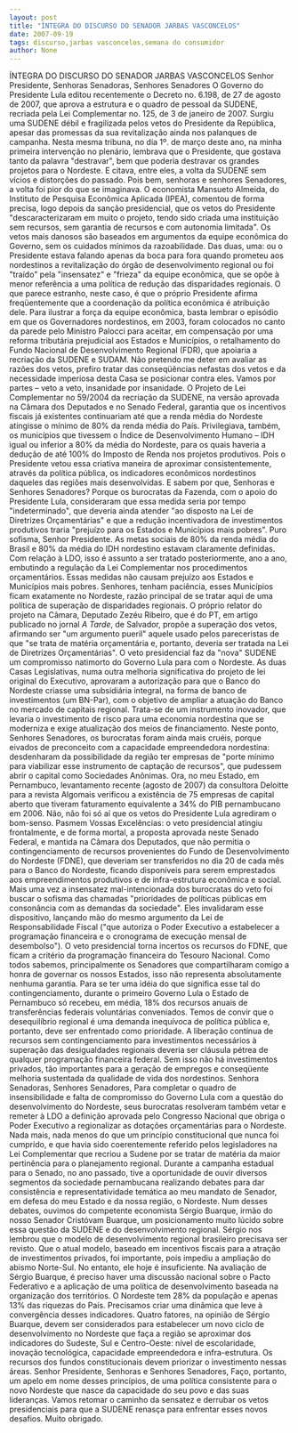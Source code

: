 ```yaml
---
layout: post
title: "ÍNTEGRA DO DISCURSO DO SENADOR JARBAS VASCONCELOS"
date: 2007-09-19
tags: discurso,jarbas vasconcelos,semana do consumidor
author: None
---
```


&Iacute;NTEGRA DO DISCURSO DO SENADOR JARBAS VASCONCELOS
Senhor Presidente,
Senhoras Senadoras,
Senhores Senadores
O Governo do Presidente Lula editou recentemente o Decreto no. 6.198, de 27 de agosto de 2007, que aprova a estrutura e o quadro de pessoal da SUDENE, recriada pela Lei Complementar no. 125, de 3 de janeiro de 2007.
Surgiu uma SUDENE d&eacute;bil e fragilizada pelos vetos do Presidente da Rep&uacute;blica, apesar das promessas da sua revitaliza&ccedil;&atilde;o ainda nos palanques de campanha.
Nesta mesma tribuna, no dia 1&ordm;. de mar&ccedil;o deste ano, na minha primeira interven&ccedil;&atilde;o no plen&aacute;rio, lembrava que o Presidente, que gostava tanto da palavra &quot;destravar&quot;, bem que poderia destravar os grandes projetos para o Nordeste. E citava, entre eles, a volta da SUDENE sem v&iacute;cios e distor&ccedil;&otilde;es do passado. Pois bem, senhoras e senhores Senadores, a volta foi pior do que se imaginava.
O economista Mansueto Almeida, do Instituto de Pesquisa Econ&ocirc;mica Aplicada (IPEA), comentou de forma precisa, logo depois da san&ccedil;&atilde;o presidencial, que os vetos do Presidente &quot;descaracterizaram em muito o projeto, tendo sido criada uma institui&ccedil;&atilde;o sem recursos, sem garantia de recursos e com autonomia limitada&quot;.
Os vetos mais danosos s&atilde;o baseados em argumentos da equipe econ&ocirc;mica do Governo, sem os cuidados m&iacute;nimos da razoabilidade. 
Das duas, uma: ou o Presidente estava falando apenas da boca para fora quando prometeu aos nordestinos a revitaliza&ccedil;&atilde;o do &oacute;rg&atilde;o de desenvolvimento regional ou foi &quot;tra&iacute;do&quot; pela &quot;insensatez&quot; e &quot;frieza&quot; da equipe econ&ocirc;mica, que se op&otilde;e &agrave; menor refer&ecirc;ncia a uma pol&iacute;tica de redu&ccedil;&atilde;o das disparidades regionais. O que parece estranho, neste caso, &eacute; que o pr&oacute;prio Presidente afirma freq&uuml;entemente que a coordena&ccedil;&atilde;o da pol&iacute;tica econ&ocirc;mica &eacute; atribui&ccedil;&atilde;o dele. Para ilustrar a for&ccedil;a da equipe econ&ocirc;mica, basta lembrar o epis&oacute;dio em que os Governadores nordestinos, em 2003, foram colocados no canto da parede pelo Ministro Palocci para aceitar, em compensa&ccedil;&atilde;o por uma reforma tribut&aacute;ria prejudicial aos Estados e Munic&iacute;pios, o retalhamento do Fundo Nacional de Desenvolvimento Regional (FDR), que apoiaria a recria&ccedil;&atilde;o da SUDENE e SUDAM.
N&atilde;o pretendo me deter em avaliar as raz&otilde;es dos vetos, prefiro tratar das conseq&uuml;&ecirc;ncias nefastas dos vetos e da necessidade imperiosa desta Casa se posicionar contra eles.
Vamos por partes &ndash; veto a veto, insanidade por insanidade.
O Projeto de Lei Complementar no 59/2004 da recria&ccedil;&atilde;o da SUDENE, na vers&atilde;o aprovada na C&acirc;mara dos Deputados e no Senado Federal, garantia que os incentivos fiscais j&aacute; existentes continuariam at&eacute; que a renda m&eacute;dia do
Nordeste atingisse o m&iacute;nimo de 80% da renda m&eacute;dia do Pa&iacute;s. Privilegiava, tamb&eacute;m, os munic&iacute;pios que tivessem o &Iacute;ndice de Desenvolvimento Humano &ndash; IDH igual ou inferior a 80% da m&eacute;dia do Nordeste, para os quais haveria a dedu&ccedil;&atilde;o de at&eacute; 100% do Imposto de Renda nos projetos produtivos. Pois o Presidente vetou essa criativa maneira de aproximar consistentemente, atrav&eacute;s da pol&iacute;tica p&uacute;blica, os indicadores econ&ocirc;micos nordestinos daqueles das regi&otilde;es mais desenvolvidas.
E sabem por que, Senhoras e Senhores Senadores? Porque os burocratas da Fazenda, com o apoio do Presidente Lula, consideraram que essa medida seria por tempo &quot;indeterminado&quot;, que deveria ainda atender &quot;ao disposto na Lei de Diretrizes Or&ccedil;ament&aacute;rias&quot; e que a redu&ccedil;&atilde;o incentivadora de investimentos produtivos traria &quot;preju&iacute;zo para os Estados e Munic&iacute;pios mais pobres&quot;.
Puro sofisma, Senhor Presidente. As metas sociais de 80% da renda m&eacute;dia do Brasil e 80% da m&eacute;dia do IDH nordestino estavam claramente definidas. Com rela&ccedil;&atilde;o &agrave; LDO, isso &eacute; assunto a ser tratado posteriormente, ano a ano, embutindo a regula&ccedil;&atilde;o da Lei Complementar nos procedimentos or&ccedil;ament&aacute;rios. Essas medidas n&atilde;o causam preju&iacute;zo aos Estados e Munic&iacute;pios mais pobres. Senhores, tenham paci&ecirc;ncia, esses Munic&iacute;pios ficam exatamente no Nordeste, raz&atilde;o principal de se tratar aqui de uma pol&iacute;tica de supera&ccedil;&atilde;o de disparidades regionais.
O pr&oacute;prio relator do projeto na C&acirc;mara, Deputado Zez&eacute;u Ribeiro, que &eacute; do PT, em artigo publicado no jornal *A Tarde*, de Salvador, prop&otilde;e a supera&ccedil;&atilde;o dos vetos, afirmando ser &quot;um argumento pueril&quot; aquele usado pelos pareceristas de que &quot;se trata de mat&eacute;ria or&ccedil;ament&aacute;ria e, portanto, deveria ser tratada na Lei de Diretrizes Or&ccedil;ament&aacute;rias&quot;.
O veto presidencial faz da &quot;nova&quot; SUDENE um compromisso natimorto do Governo Lula para com o Nordeste. As duas Casas Legislativas, numa outra melhoria significativa do projeto de lei original do Executivo, aprovaram a autoriza&ccedil;&atilde;o para que o Banco do Nordeste criasse uma subsidi&aacute;ria integral, na forma de banco de investimentos (um BN-Par), com o objetivo de ampliar a atua&ccedil;&atilde;o do Banco no mercado de capitais regional. Trata-se de um instrumento inovador, que levaria o investimento de risco para uma economia nordestina que se moderniza e exige atualiza&ccedil;&atilde;o dos meios de financiamento.
Neste ponto, Senhores Senadores, os burocratas foram ainda mais cru&eacute;is, porque eivados de preconceito com a capacidade empreendedora nordestina: desdenharam da possibilidade da regi&atilde;o ter empresas de &quot;porte m&iacute;nimo para viabilizar esse instrumento de capta&ccedil;&atilde;o de recursos&quot;, que pudessem abrir o capital como Sociedades An&ocirc;nimas.
Ora, no meu Estado, em Pernambuco, levantamento recente (agosto de 2007) da consultora Deloitte para a revista Algomais verificou a exist&ecirc;ncia de 75 empresas de capital aberto que tiveram faturamento equivalente a 34% do PIB pernambucano em 2006.
N&atilde;o, n&atilde;o foi s&oacute; a&iacute; que os vetos do Presidente Lula agrediram o bom-senso. Pasmem Vossas Excel&ecirc;ncias: o veto presidencial atingiu frontalmente, e de forma mortal, a proposta aprovada neste Senado Federal, e mantida na C&acirc;mara dos Deputados, que n&atilde;o permitia o contingenciamento de recursos provenientes do Fundo de Desenvolvimento do Nordeste (FDNE), que deveriam ser transferidos no dia 20 de cada m&ecirc;s para o Banco do Nordeste, ficando dispon&iacute;veis para serem emprestados aos empreendimentos produtivos e de infra-estrutura econ&ocirc;mica e social.
Mais uma vez a insensatez mal-intencionada dos burocratas do veto foi buscar o sofisma das chamadas &quot;prioridades de pol&iacute;ticas p&uacute;blicas em conson&acirc;ncia com as demandas da sociedade&quot;. Eles invalidaram esse dispositivo, lan&ccedil;ando m&atilde;o do mesmo argumento da Lei de Responsabilidade Fiscal (&quot;que autoriza o Poder Executivo a estabelecer a programa&ccedil;&atilde;o financeira e o cronograma de execu&ccedil;&atilde;o mensal de desembolso&quot;).
O veto presidencial torna incertos os recursos do FDNE, que ficam a crit&eacute;rio da programa&ccedil;&atilde;o financeira do Tesouro Nacional. Como todos sabemos, principalmente os Senadores que compartilharam comigo a honra de governar os nossos Estados, isso n&atilde;o representa absolutamente nenhuma garantia. Para se ter uma id&eacute;ia do que significa esse tal do contingenciamento, durante o primeiro Governo Lula o Estado de Pernambuco s&oacute; recebeu, em m&eacute;dia, 18% dos recursos anuais de transfer&ecirc;ncias federais volunt&aacute;rias conveniados.
Temos de convir que o desequil&iacute;brio regional &eacute; uma demanda inequ&iacute;voca de pol&iacute;tica p&uacute;blica e, portanto, deve ser enfrentado como prioridade. A libera&ccedil;&atilde;o cont&iacute;nua de recursos sem contingenciamento para investimentos necess&aacute;rios &agrave; supera&ccedil;&atilde;o das desigualdades regionais deveria ser cl&aacute;usula p&eacute;trea de qualquer programa&ccedil;&atilde;o financeira federal. Sem isso n&atilde;o h&aacute; investimentos privados, t&atilde;o importantes para a gera&ccedil;&atilde;o de empregos e conseq&uuml;ente melhoria sustentada da qualidade de vida dos nordestinos.
Senhora Senadoras, Senhores Senadores,
Para completar o quadro de insensibilidade e falta de compromisso do Governo
Lula com a quest&atilde;o do desenvolvimento do Nordeste, seus burocratas resolveram tamb&eacute;m vetar e remeter &agrave; LDO a defini&ccedil;&atilde;o aprovada pelo Congresso Nacional que obriga o Poder Executivo a regionalizar as dota&ccedil;&otilde;es or&ccedil;ament&aacute;rias para o Nordeste. Nada mais, nada menos do que um princ&iacute;pio constitucional que nunca foi cumprido, e que havia sido coerentemente referido pelos legisladores na Lei Complementar que recriou a Sudene por se tratar de mat&eacute;ria da maior pertin&ecirc;ncia para o planejamento regional.
Durante a campanha estadual para o Senado, no ano passado, tive a oportunidade de ouvir diversos segmentos da sociedade pernambucana realizando debates para dar consist&ecirc;ncia e representatividade tem&aacute;tica ao meu mandato de Senador, em defesa do meu Estado e da nossa regi&atilde;o, o Nordeste. Num desses debates, ouvimos do competente economista S&eacute;rgio Buarque, irm&atilde;o do nosso Senador Crist&oacute;vam Buarque, um posicionamento muito l&uacute;cido sobre essa quest&atilde;o da SUDENE e do desenvolvimento regional. S&eacute;rgio nos lembrou que o modelo de desenvolvimento regional brasileiro precisava ser revisto. Que o atual modelo, baseado em incentivos fiscais para a atra&ccedil;&atilde;o de investimentos privados, foi importante, pois impediu a amplia&ccedil;&atilde;o do abismo Norte-Sul. No entanto, ele hoje &eacute; insuficiente.
Na avalia&ccedil;&atilde;o de S&eacute;rgio Buarque, &eacute; preciso haver uma discuss&atilde;o nacional sobre o Pacto Federativo e a aplica&ccedil;&atilde;o de uma pol&iacute;tica de desenvolvimento baseada na organiza&ccedil;&atilde;o dos territ&oacute;rios. O Nordeste tem 28% da popula&ccedil;&atilde;o e apenas 13% das riquezas do Pa&iacute;s. Precisamos criar uma din&acirc;mica que leve &agrave; converg&ecirc;ncia desses indicadores. Quatro fatores, na opini&atilde;o de S&eacute;rgio Buarque, devem ser considerados para estabelecer um novo ciclo de desenvolvimento no Nordeste que fa&ccedil;a a regi&atilde;o se aproximar dos indicadores do Sudeste, Sul e Centro-Oeste: n&iacute;vel de escolaridade, inova&ccedil;&atilde;o tecnol&oacute;gica, capacidade empreendedora e infra-estrutura. Os recursos dos fundos constitucionais devem priorizar o investimento nessas &aacute;reas.
Senhor Presidente, Senhoras e Senhores Senadores, 
Fa&ccedil;o, portanto, um apelo em nome desses princ&iacute;pios, de uma pol&iacute;tica consistente para o novo Nordeste que nasce da capacidade do seu povo e das suas lideran&ccedil;as. Vamos retomar o caminho da sensatez e derrubar os vetos presidenciais para que a SUDENE renas&ccedil;a para enfrentar esses novos desafios.
Muito obrigado.
 